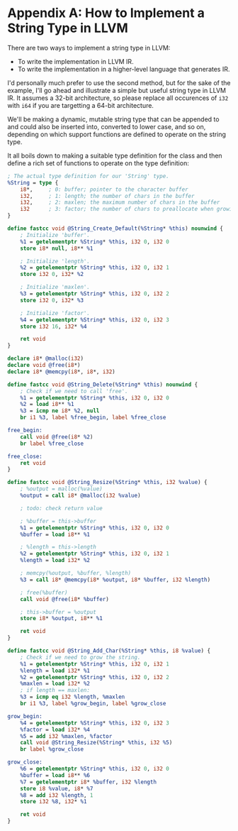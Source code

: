 # Appendix A: How to Implement a String Type in LLVM

There are two ways to implement a string type in LLVM:

- To write the implementation in LLVM IR.
- To write the implementation in a higher-level language that generates IR.

I'd personally much prefer to use the second method, but for the sake of the example, I'll go ahead and illustrate a simple but
useful string type in LLVM IR.  It assumes a 32-bit architecture, so please replace all occurences of `i32` with `i64` if you
are targetting a 64-bit architecture.

We'll be making a dynamic, mutable string type that can be appended to and could also be inserted into, converted to lower case,
and so on, depending on which support functions are defined to operate on the string type.

It all boils down to making a suitable type definition for the class and then define a rich set of functions to operate on the type
definition:

```ll
; The actual type definition for our 'String' type.
%String = type {
	i8*,     ; 0: buffer; pointer to the character buffer
	i32,     ; 1: length; the number of chars in the buffer
	i32,     ; 2: maxlen; the maximum number of chars in the buffer
	i32      ; 3: factor; the number of chars to preallocate when growing
}

define fastcc void @String_Create_Default(%String* %this) nounwind {
	; Initialize 'buffer'.
	%1 = getelementptr %String* %this, i32 0, i32 0
	store i8* null, i8** %1

	; Initialize 'length'.
	%2 = getelementptr %String* %this, i32 0, i32 1
	store i32 0, i32* %2

	; Initialize 'maxlen'.
	%3 = getelementptr %String* %this, i32 0, i32 2
	store i32 0, i32* %3

	; Initialize 'factor'.
	%4 = getelementptr %String* %this, i32 0, i32 3
	store i32 16, i32* %4

	ret void
}

declare i8* @malloc(i32)
declare void @free(i8*)
declare i8* @memcpy(i8*, i8*, i32)

define fastcc void @String_Delete(%String* %this) nounwind {
	; Check if we need to call 'free'.
	%1 = getelementptr %String* %this, i32 0, i32 0
	%2 = load i8** %1
	%3 = icmp ne i8* %2, null
	br i1 %3, label %free_begin, label %free_close

free_begin:
	call void @free(i8* %2)
	br label %free_close

free_close:
	ret void
}

define fastcc void @String_Resize(%String* %this, i32 %value) {
	; %output = malloc(%value)
	%output = call i8* @malloc(i32 %value)

	; todo: check return value

	; %buffer = this->buffer
	%1 = getelementptr %String* %this, i32 0, i32 0
	%buffer = load i8** %1

	; %length = this->length
	%2 = getelementptr %String* %this, i32 0, i32 1
	%length = load i32* %2

	; memcpy(%output, %buffer, %length)
	%3 = call i8* @memcpy(i8* %output, i8* %buffer, i32 %length)

	; free(%buffer)
	call void @free(i8* %buffer)

	; this->buffer = %output
	store i8* %output, i8** %1

	ret void
}

define fastcc void @String_Add_Char(%String* %this, i8 %value) {
	; Check if we need to grow the string.
	%1 = getelementptr %String* %this, i32 0, i32 1
	%length = load i32* %1
	%2 = getelementptr %String* %this, i32 0, i32 2
	%maxlen = load i32* %2
	; if length == maxlen:
	%3 = icmp eq i32 %length, %maxlen
	br i1 %3, label %grow_begin, label %grow_close

grow_begin:
	%4 = getelementptr %String* %this, i32 0, i32 3
	%factor = load i32* %4
	%5 = add i32 %maxlen, %factor
	call void @String_Resize(%String* %this, i32 %5)
	br label %grow_close

grow_close:
	%6 = getelementptr %String* %this, i32 0, i32 0
	%buffer = load i8** %6
	%7 = getelementptr i8* %buffer, i32 %length
	store i8 %value, i8* %7
	%8 = add i32 %length, 1
	store i32 %8, i32* %1

	ret void
}
```

